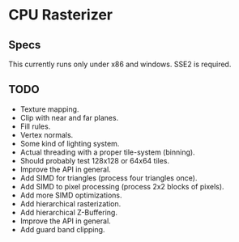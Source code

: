 # CPU Rasterizer

## Specs
This currently runs only under x86 and windows. SSE2 is required.

## TODO
- Texture mapping.
- Clip with near and far planes.
- Fill rules.
- Vertex normals.
- Some kind of lighting system.
- Actual threading with a proper tile-system (binning).
- Should probably test 128x128 or 64x64 tiles.
- Improve the API in general.
- Add SIMD for triangles (process four triangles once).
- Add SIMD to pixel processing (process 2x2 blocks of pixels).
- Add more SIMD optimizations.
- Add hierarchical rasterization.
- Add hierarchical Z-Buffering.
- Improve the API in general.
- Add guard band clipping.
